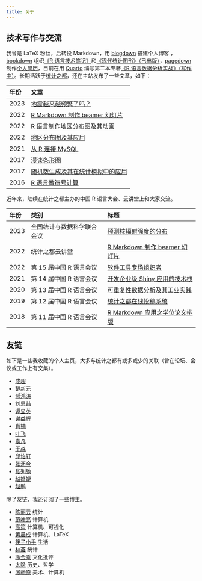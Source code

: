 ```yaml
---
title: 关于
---
```


<!--

## 我和我的文字

我想努力做一个反潮流而动的青年，我认识自己经历过几个阶段。

1.  过度依赖别人反馈，陷入自我否定，失去自我的境地。
2.  自我思考迭代，依托课程、作品、实践，逐渐开悟、发现。
3.  尝试新东西，找到契合的爱好，感到舒服就好，不必懂。

以前，我觉得写书、看书、写博客就是要写书、看书和写博客，就是那种集中干活的意思，实际上，这样做不好，人需要平衡和可持续发展，需要刷剧，聊天，看闲书，看电影，看书也不要一味地看自己喜欢的某一品类，过一段时间就要切换，读一点历史，读一点文学，读一点哲学。目的是什么呢？切换脑子，维持平衡。平衡后，人就正常了，就可以持续地输出了，就可能完成任务，达到既定目标了。这个感悟是最近写书得来的，如果不是去干写书这种复杂的大型项目，我可能不会有此感悟，毕竟写个博客文章，完成一个小任务和小目标，短则3-5天，长则半个月，最多1-2个月，绝大多数的情况，基本上也是可以搞完的。但我一开始就知道写书肯定不是1-2个月的事情，可能是1-2年，甚至是3-5年的事情。

现在，我发现沉浸在工作和写作中是不可持续的，我要做一些调整，变得更可持续一些。不要以为我附庸高雅，高雅我是附庸不了的，也是欣赏不来的，我是一个俗人，让我感觉舒服就是最大的收获，是我很愿意付费的点。现在的电影罕有让我满意者，我就去尝试完全不同的艺术形式，书画是不会说话的，所以我要去看话剧，感受现场的表演艺术。曾在艺术导论课，看过于是之的《茶馆》，可是一直以来没有想过去现场看，可能那时候当课来上了，现在寻求精神寄托，不一样了。

我发现几乎没有哪篇文章我是开门见山地说出我的写作意图的，让读者一看就明白接下里写的结构层次。有一些朋友看了后，私下跟我说，你是怎么怎么样的吗？其实，我不是，至少不完全是，而且有相当的距离。我的很多文章、日志，我自己是特别清楚当时为什么要写这些东西的，它们大多不是临时起意的，在我的一个相当长的 TODO List 里。常常曲里拐弯地在中间或末尾插入一些杂乱的感想，牵强的附会。一方面出于保护隐私的考虑，我不想透露任何与亲朋好友、就职公司的信息，另一方面又想表达自己，找一个情绪宣泄的出口。只是因为拆解的缘故，非常保留、婉转地表达自己内在的一面。所以，各位看官老爷，不必执着于我写了什么，若对你有用，看看也好，若没什么用，不看也罢。千万不要生搬硬套，我的能力、我的兴趣、我的内在就是什么什么样的。博客表现出来的我只是我的一部分，而且，是高于实际的我的，因为写的时候，我有反复地看过、改过，这要是面对面交流，我几乎难以达到这种流畅、深度。当然，这并不意味着虚伪，有些东西不能坦白交待，只能尽量坦诚地说，所以，这也是部分真实的我。


## 我的近况

最近两年，革新我落后观点的人有高华、陈丹青、许子东等。高华在《中华人民共和国国史》中对教育的态度是培养健全的共和国民之性格，认为历史是连贯的、系统的、全面的、客观的，多学知识，培养人文底蕴，不要做偏执狂。陈丹青在《局部》里面讲了两个事，其一是打开，抛弃先入为主的意识形态思维，回归真实的人性，注重自我感受；其二是去看、去发现，不要偏听某个名人，自己去博物馆、美术馆看，积累观看体验，发现真实的人性。许子东在《中国现代文学》课程中不仅解答了文学的意义还讲做人，激发起我对阅读文学作品的兴趣。尽管我与他们没有任何直接的联系，但我奉这三个人为我的老师。

我在中国现代文学馆，看到文学馆对陈忠实的《白鹿原》的简介，突出白鹿两家族的斗争，而略过其他。《白鹿原》写了白鹿原上几代人之间的纠葛，文学中穿插的历史是写实的，尊重中国近现代历史，也尊重中华人民共和国国史。因为尊重历史，作者陈忠实翻阅了大量的地方县志，找到本书灵魂人物朱先生，进而立住白嘉轩这个人物形象。同时他本人经历过建国后的很多事情，有阅历。反观电影、电视作品的时间跨度均限制在 1949 年前，同时将作为知识分子的形象代表朱先生的角色删减。我对这一点耿耿于怀是因为我看到朱先生之死的时候哭的稀里哗啦，完全失控。我想说什么呢？大家有空的话，不仅要去博物馆看，也要自己看原著，要有自己独立的思考与判断，切莫被媒体操控而走向偏激。

之前，我曾说要通过影视剧的删减来看媒体的管控情况，现在，我想法有点变了，原因是最近我发现一个值得注意的情况。我没有特别去搜集影视剧的国内外版本差异，我只是关注我感兴趣的几个领域的几个人而已，分别是历史学领域的高华教授，美术领域的陈丹青画家和文学评论领域的许子东。通过观看，进而对比他们的讲座、课程在国内外的删减情况，可以看到媒体管控的冰山一角。我对比观察的结论是什么呢？凡是讲了毛时代文革具体事情的都屏蔽，比如许子东课程中有一节讲巴金、老舍的生平与作品，就被屏蔽了，因为讲了老舍先生含冤而死的前后，这在中国现代文学馆等传媒机构都是一句话带过，没有原因、过程。

最近，去了中国电影博物馆，看到很多影视创作方面的前辈事迹，又在一个地方亲眼见到自己的孤陋寡闻，在文学、美术方面，我自认为还能写出一串名单来，可影视界，我真是一无所知。在当代的张艺谋、冯小刚、李安等人前面，从二十世纪二三十年代开始，距今已有百年，而我知道的演员、导演，不过区区几人，周旋、赵丹、刘晓庆、夏衍、谢晋、李翰祥等。

近两年让我持续追的节目有《锵锵三人行》、《圆桌派》、《锵锵行天下》、《锵锵拾遗》等，刷过不少视频后，现在，我发现《锵锵三人行》与《三家村札记》倒有不少联系，都是三个人的共同创作，都针对社会上发生的事件进行深度剖析，都富有人文情怀。令我印象深刻的影视有《权利的游戏》、《教父》、《走向共和》、《大明王朝1566》、《大宅门》等。

我也陆续看了点文学小说，有《边城》、《骆驼祥子》、《离婚》、《活着》、《白鹿原》和《四世同堂》等，还看了点杂文，有《三家村札记》、《我的精神家园》。工作生活相关的，有《原则》两册、《非暴力沟通》、《蛤蟆先生去看心理医生》、《定位》、《领导梯队》等。人物传记相关的，有《乔治·耐曼》、《乔治·博克斯》、《许宝𫘧》、《方开泰》、《冯康》、《吴冠中》等。艺术相关的，几十次去博物馆、美术馆看展的经历，累计拍摄 2000+ 张画作的照片，看了维米尔、黄宾虹、齐白石、刘海粟、吴冠中等的少量画册。

后续，我会挑一些作品，完成近代、现代和当代文学小说的阅读计划，有《官场现形记》、《呐喊》、《彷惶》、《子夜》、《组织部新来的年轻人》等。此外，可能会开始读一点通俗性的社会学著作，比如费孝通、梁漱溟等写的书。

-->

## 技术写作与交流

我曾是 <span class="latex">L<span>a</span>T<span>e</span>X</span> 粉丝，后转投 Markdown，用 [blogdown](https://github.com/rstudio/blogdown) 搭建个人博客 ，[bookdown](https://github.com/rstudio/bookdown) 组织[《R 语言技术笔记》](https://github.com/XiangyunHuang/notesdown)和[《现代统计图形》（已出版）](https://github.com/XiangyunHuang/msg)，[pagedown](https://github.com/rstudio/pagedown) 制作[个人简历](/vitae/2022-hxy-cv.pdf)，目前在用 [Quarto](https://quarto.org/) 编写第二本专著[《R 语言数据分析实战》（写作中）](https://github.com/XiangyunHuang/data-analysis-in-action)。长期活跃于[统计之都](https://cosx.org/)，还在主站发布了一些文章，如下：

| 年份 | 文章                                                                                   |
|:---------|:------------------------------------------------------|
| 2023 | [地震越来越频繁了吗？](https://cosx.org/2023/02/earthquake/)                           |
| 2022 | [R Markdown 制作 beamer 幻灯片](https://cosx.org/2022/08/beamer-not-down/)             |
| 2022 | [R 语言制作地区分布图及其动画](https://cosx.org/2022/07/choropleth-map-animation/)     |
| 2022 | [地区分布图及其应用](https://cosx.org/2022/05/choropleth-map/)                         |
| 2021 | [从 R 连接 MySQL](https://cosx.org/2020/06/connect-mysql-from-r/)                      |
| 2017 | [漫谈条形图](https://cosx.org/2017/10/discussion-about-bar-graph/)                     |
| 2017 | [随机数生成及其在统计模拟中的应用](https://cosx.org/2017/05/random-number-generation/) |
| 2016 | [R 语言做符号计算](https://cosx.org/2016/07/r-symbol-calculate)                        |

近年来，陆续在统计之都主办的中国 R 语言大会、云讲堂上和大家交流。

| 年份 | 类别                       | 标题                                                                                       |
|:----------|:------------------------|:--------------------------------|
| 2023 | 全国统计与数据科学联合会议 | [预测核辐射强度的分布](/slide/2023/rongelap-prediction.html#/title-slide)                  |
| 2022 | 统计之都云讲堂             | [R Markdown 制作 beamer 幻灯片](https://www.bilibili.com/video/BV1GP411j7pJ/)              |
| 2022 | 第 15 届中国 R 语言会议    | [软件工具专场组织者](https://space.bilibili.com/22035559/channel/collectiondetail?sid=871909)                                                                         |
| 2021 | 第 14 届中国 R 语言会议    | [开发企业级 Shiny 应用的技术栈](https://www.bilibili.com/video/BV1FY411s7iv/)              |
| 2020 | 第 13 届中国 R 语言会议    | [可重复性数据分析及其工业实践](https://www.bilibili.com/video/BV1Vp4y1B7N1/)               |
| 2019 | 第 12 届中国 R 语言会议    | [统计之都在线投稿系统](/slide/2019/chinar12th-cos-blogdown.html) |
| 2018 | 第 11 届中国 R 语言会议    | [R Markdown 应用之学位论文排版](/slide/2018/chinar11th.pdf)      |

## 友链

如下是一些我收藏的个人主页，大多与统计之都有或多或少的关联（曾在论坛、会议或工作上有交集）。

-   [成超](https://fenguoerbian.netlify.app/)
-   [楚新元](https://cxy.rbind.io/)
-   [郝鸿涛](https://hongtaoh.com/) 
-   [刘思喆](https://bjt.name/) 
-   [谭显英](https://shrektan.com/) 
-   [谢益辉](https://yihui.org/)
-   [肖楠](https://nanx.me/) 
-   [叶飞](https://blog.yfei.page/) 
-   [袁凡](https://yuanfan.rbind.io/)
-   [于淼](https://yufree.cn/)
-   [邱怡轩](https://statr.me/) 
-   [张沥今](https://lijinzhang.com/) 
-   [张列弛](https://www.liechi.org/) 
-   [赵妤婕](https://sites.google.com/view/yujie-zhao) 
-   [赵鹏](https://connect.xjtlu.edu.cn/user/pengzhao/zhcn)

除了友链，我还订阅了一些博主。

-   [陈丽云](https://www.loyhome.com/) 统计
-   [范叶亮](https://leovan.me/) 计算机
-   [高策](https://gaocegege.com/Blog/) 计算机、可视化
-   [黄晨成](https://liam.page/) 计算机、LaTeX
-   [筷子小手](https://www.macin.org/) 生活
-   [林荟](https://linhui.org/) 统计
-   [冷金乘](https://stephenleng.com/) 文化批评
-   [太隐](https://wangyurui.com/) 历史、哲学
-   [张驰原](https://pluskid.org/) 美术、计算机


<!--
近些年，因为统计之都和网上冲浪认识了一些人，也有一些人想去认识。不时去逛逛他（她）们的主页，会发现有意思的地方。（按姓氏拼音排序）

-   [陈诗](https://www.macin.org/) 生活
-   [邓东升](https://ddswhu.me/) LaTeX
-   [付永超](https://s0521.github.io/) R 语言、生物
-   [古杰娜](https://www.jienamclellan.com/) Shiny
-   [Jin Li](https://jinli.link/) Julia
-   [任坤](https://renkun.me/) R 语言、对冲基金
-   [苏玮](https://swsoyee.vercel.app/) 前端
-   [宋骁](https://xsong.ltd/) SQL
-   [吴诗涛](https://shitao.netlify.app/) R 语言
-   [夏骁凯](https://xiaokai.me/) 心理学、医生
-   [叶寻](https://cyrusyip.org/en/) Linux
-   [颜林林](https://yanlinlin.cn/) 生物
-   [张铜川](https://tc.rbind.io/) R 语言、生物
-   [张丹](http://fens.me/) R 语言
-->
